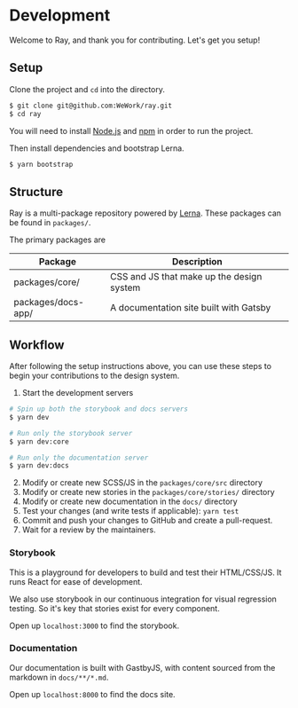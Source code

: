 # Development

Welcome to Ray, and thank you for contributing. Let's get you setup!

## Setup

Clone the project and `cd` into the directory.

```bash
$ git clone git@github.com:WeWork/ray.git
$ cd ray
```

You will need to install [Node.js][node] and [npm] in order to run the project.

Then install dependencies and bootstrap Lerna.

```bash
$ yarn bootstrap
```

## Structure

Ray is a multi-package repository powered by [Lerna]. These packages can be found in `packages/`.

The primary packages are

| Package            | Description                               |
| ------------------ | ----------------------------------------- |
| packages/core/     | CSS and JS that make up the design system |
| packages/docs-app/ | A documentation site built with Gatsby    |

## Workflow

After following the setup instructions above, you can use these steps to begin your contributions to the design system.

1. Start the development servers

```bash
# Spin up both the storybook and docs servers
$ yarn dev

# Run only the storybook server
$ yarn dev:core

# Run only the documentation server
$ yarn dev:docs
```

2. Modify or create new SCSS/JS in the `packages/core/src` directory
3. Modify or create new stories in the `packages/core/stories/` directory
4. Modify or create new documentation in the `docs/` directory
5. Test your changes (and write tests if applicable): `yarn test`
6. Commit and push your changes to GitHub and create a pull-request.
7. Wait for a review by the maintainers.

### Storybook

This is a playground for developers to build and test their HTML/CSS/JS. It runs React for ease of development.

We also use storybook in our continuous integration for visual regression testing. So it's key that stories exist for every component.

Open up `localhost:3000` to find the storybook.

### Documentation

Our documentation is built with GastbyJS, with content sourced from the markdown in `docs/**/*.md`.

Open up `localhost:8000` to find the docs site.

[node]: https://nodejs.org/
[npm]: https://docs.npmjs.com/cli/install
[lerna]: https://lerna.js.org/
[conventional commit]: https://www.conventionalcommits.org/en/v1.0.0-beta.2/#summary
